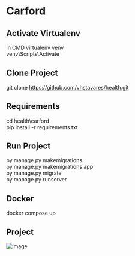 # Carford
## Activate Virtualenv 
in CMD
virtualenv venv <br>
venv\Scripts\Activate
## Clone Project
git clone https://github.com/vhstavares/health.git
## Requirements
cd health\carford <br>
pip install -r requirements.txt
## Run Project
py manage.py makemigrations <br>
py manage.py makemigrations app<br>
py manage.py migrate <br>
py manage.py runserver <br>
## Docker 
docker compose up 
## Project
![image](https://user-images.githubusercontent.com/41763619/195465080-af2d300e-64ee-44a1-aa14-d5879f00d141.png)

